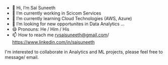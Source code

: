 - 👋 Hi, I’m Sai Suneeth
- 🔭 I’m currently working in Scicom Services
- 🌱 I’m currently learning Cloud Technologies (AWS, Azure)
- 💞️ I’m looking for new opportunites in Data Analytics ...
- 😄 Pronouns: He / Him / His
- 📫 How to reach me rvsaisuneeth@gmail.com/ https://www.linkedin.com/in/saisuneeth

I'm interested to collaborate in Analytics and ML projects, please feel free to message/ email.



<!---
rvssuneeth/rvssuneeth is a ✨ special ✨ repository because its `README.md` (this file) appears on your GitHub profile.
You can click the Preview link to take a look at your changes.
--->
